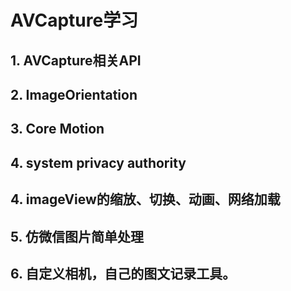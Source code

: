 # AVCapture学习
## 1. AVCapture相关API
## 2. ImageOrientation
## 3. Core Motion
## 4. system privacy authority
## 4. imageView的缩放、切换、动画、网络加载
## 5. 仿微信图片简单处理
## 6. 自定义相机，自己的图文记录工具。
